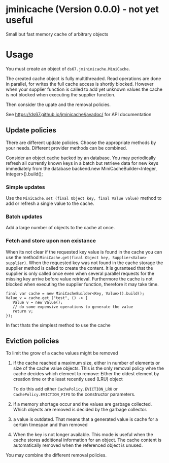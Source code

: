 # jminicache (Version 0.0.0) - not yet useful
Small but fast memory cache of arbitrary objects

# Usage

You must create an object of `ds67.jmininicache.MiniCache`. 

The created cache object is fully multithreaded. Read operations are done in parallel, for writes the full cache access is shortly blocked. However when your supplier function is called to add yet unknown values the cache is not blocked when executing the supplier function.

Then consider the upate and the removal policies.

See https://ds67.github.io/jminicache/javadoc/ for API documentation

## Update policies

There are different update policies. Choose the appropriate methods by your needs. Different provider methods can be combined.

Consider an object cache backed by an database. You may periodically refresh all currently known keys in a batch but retrieve data for new keys immediately from the
database backend.new MiniCacheBuilder<Integer, Integer>().build();

### Simple updates

Use the `MiniCache.set (final Object key, final Value value)` method to add or refresh a single value to the cache.

### Batch updates

Add a large number of objects to the cache at once. 

### Fetch and store upon non existance

When its not clear if the requested key value is found in the cache you can use the method `MiniCache.get(final Object key, Supplier<Value> supplier)`.
When the requested key was not found in the cache storage the supplier method is called to create the content. It is guranteed that the supplier is only called once
even when several parallel requests for the missing key arrive before value retrieval. Furthermore the cache is not blocked when executing the supplier function,
therefore it may take time.

	final var cache = new MiniCacheBuilder<Key, Value>().build();
	Value v = cache.get ("test", () -> {
	   Value v = new Value();
	   // do some expensive operations to generate the value
	   return v;
	});

In fact thats the simplest method to use the cache

## Eviction policies

To limit the grow of a cache values might be removed

1.  if the cache reached a maximum size, either in number of elements or size of the cache value objects. This is the only removal policy whre the cache decides
    which element to remove: Either the oldest element by creation time or the least recently used (LRU) object
    
    To do this add either `CachePolicy.EVICTION_LRU` or `CachePolicy.EVICTION_FIFO` to the constructor parameters.
    
2.  if a memory shortage occur and the values are garbage collected. Which objects are removed is decided by the garbage collector.
 
3.  a value is outdated. That means that a generated value is cache for a certain timespan and than removed 

4.  When the key is not longer available. This mode is useful when the cache stores additional information for an object. The cache content is automatically removed when the referenced object is unused.

You may combine the different removal policies.
